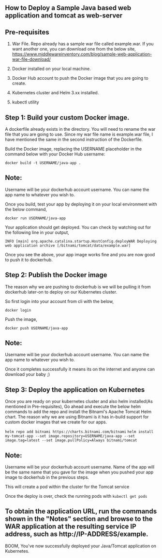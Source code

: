 ## How to Deploy a Sample Java based web application and tomcat as web-server


## Pre-requisites
1. War File. Repo already has a sample war file called example.war. If you want another one, you can download one from the below site,
https://www.middlewareinventory.com/blog/sample-web-application-war-file-download/ 

2. Docker installed on your local machine.
3. Docker Hub account to push the Docker image that you are going to create.
4. Kubernetes cluster and Helm 3.xx installed.
5. kubectl utility


## Step 1:  Build your custom Docker image.

 A dockerfile already exists in the directory. You will need to rename the war file that you are going to use. Since my war file name is example.war file, I have mentioned the same in the second instruction of the Dockerfile.

 Build the Docker image, replacing the USERNAME placeholder in the command below with your Docker Hub username:

 `docker build -t USERNAME/java-app .`

 ## Note:
  Username will be your dockerhub account username. You can name the app name to whatever you wish to. 

Once you build, test your app by deploying it on your local environment with the below command,

`docker run USERNAME/java-app`

Your application should get deployed. You can check by watching out for the following line in your output,

`INFO [main] org.apache.catalina.startup.HostConfig.deployWAR Deploying web application archive [/bitnami/tomcat/data/example.war]`

Once you see the above, your app image works fine and you are now good to push it to dockerhub.

## Step 2: Publish the Docker image

 The reason why we are pushing to dockerhub is we will be pulling it from dockerhub later-on to deploy on our Kubernetes cluster.

 So first login into your account from cli with the below,

 `docker login`

 Push the image,

 `docker push USERNAME/java-app`

 ## Note: 
 Username will be your dockerhub account username. You can name the app name to whatever you wish to.

 Once it completes successfully it means its on the internet and anyone can download your baby ;)

 ## Step 3: Deploy the application on Kubernetes

 Once you are ready on your kubernetes cluster and also helm installed(As mentioned in Pre-requisites), Go ahead and execute the below helm commands to add the repo and install the Bitnami's Apache Tomcat Helm chart. The reason why we are using Bitnami is it has in-build support for custom docker images that we create for our apps.

`helm repo add bitnami https://charts.bitnami.com/bitnami`
`helm install my-tomcat-app --set image.repository=USERNAME/java-app --set image.tag=latest --set image.pullPolicy=Always bitnami/tomcat`

## Note:
 Username will be your dockerhub account username. Name of the app will be the same name that you gave for the image when you pushed your app image to dockerhub in the previous steps.



This will create a pod within the cluster for the Tomcat service


Once the deploy is over, check the running pods with `kubectl get pods`

## To obtain the application URL, run the commands shown in the "Notes" section and browse to the WAR application at the resulting service IP address, such as http://IP-ADDRESS/example. 

BOOM, You've now successfully deployed your Java/Tomcat application on Kubernetes. 











